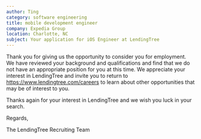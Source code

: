 ```yaml
---
author: Ting
category: software engineering
title: mobile development engineer
company: Expedia Group
location: Charlotte, NC
subject: Your application for iOS Engineer at LendingTree
---
```

Thank you for giving us the opportunity to consider you for employment. We have reviewed your background and qualifications and find that we do not have an appropriate position for you at this time. We appreciate your interest in LendingTree and invite you to return to https://www.lendingtree.com/careers to learn about other opportunities that may be of interest to you.

Thanks again for your interest in LendingTree and we wish you luck in your search.

Regards,

The LendingTree Recruiting Team
